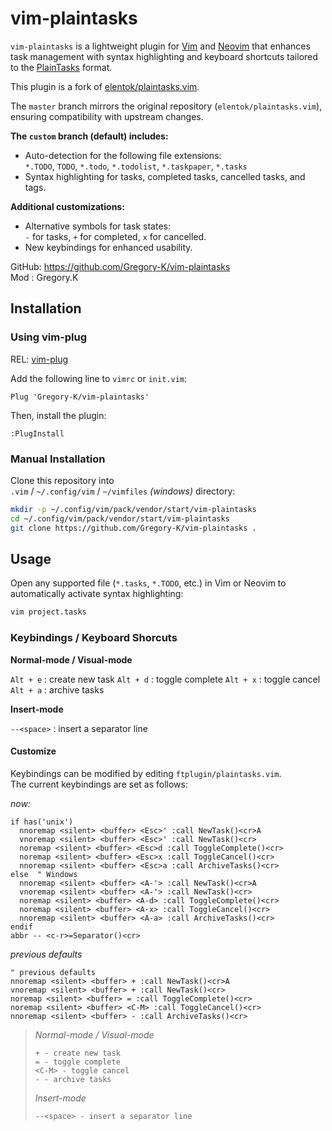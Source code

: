 # vim-plaintasks

`vim-plaintasks` is a lightweight plugin for [Vim](https://www.vim.org) and [Neovim](https://neovim.io) that enhances task management with syntax highlighting and keyboard shortcuts tailored to the [PlainTasks](https://github.com/aziz/PlainTasks) format.

This plugin is a fork of [elentok/plaintasks.vim](https://github.com/elentok/plaintasks.vim).

The `master` branch mirrors the original repository (`elentok/plaintasks.vim`), ensuring compatibility with upstream changes.

**The `custom` branch (default) includes:**

- Auto-detection for the following file extensions:  
  `*.TODO`, `TODO`, `*.todo`, `*.todolist`, `*.taskpaper`, `*.tasks`  
- Syntax highlighting for tasks, completed tasks, cancelled tasks, and tags.

**Additional customizations:**

- Alternative symbols for task states:  
  `-` for tasks, `+` for completed, `x` for cancelled.  
- New keybindings for enhanced usability.  

GitHub: <https://github.com/Gregory-K/vim-plaintasks>  
Mod   : Gregory.K


## Installation

### Using vim-plug

REL: [vim-plug](https://github.com/junegunn/vim-plug)

Add the following line to `vimrc` or `init.vim`:

```vim
Plug 'Gregory-K/vim-plaintasks'
```

Then, install the plugin:

```vim
:PlugInstall
```

### Manual Installation

Clone this repository into  
`.vim` / `~/.config/vim` / `~/vimfiles` _(windows)_ directory:

```sh
mkdir -p ~/.config/vim/pack/vendor/start/vim-plaintasks
cd ~/.config/vim/pack/vendor/start/vim-plaintasks
git clone https://github.com/Gregory-K/vim-plaintasks .
```


## Usage

Open any supported file (`*.tasks`, `*.TODO`, etc.) in Vim or Neovim to automatically activate syntax highlighting:

```sh
vim project.tasks
```

### Keybindings / Keyboard Shorcuts

**Normal-mode / Visual-mode**

`Alt + e`   : create new task
`Alt + d`   : toggle complete
`Alt + x`   : toggle cancel
`Alt + a`   : archive tasks

**Insert-mode**

`--<space>` : insert a separator line

#### Customize

Keybindings can be modified by editing `ftplugin/plaintasks.vim`.  
The current keybindings are set as follows:

_now:_
```vim
if has('unix')
  nnoremap <silent> <buffer> <Esc>' :call NewTask()<cr>A
  vnoremap <silent> <buffer> <Esc>' :call NewTask()<cr>
  noremap <silent> <buffer> <Esc>d :call ToggleComplete()<cr>
  noremap <silent> <buffer> <Esc>x :call ToggleCancel()<cr>
  nnoremap <silent> <buffer> <Esc>a :call ArchiveTasks()<cr>
else  " Windows
  nnoremap <silent> <buffer> <A-'> :call NewTask()<cr>A
  vnoremap <silent> <buffer> <A-'> :call NewTask()<cr>
  noremap <silent> <buffer> <A-d> :call ToggleComplete()<cr>
  noremap <silent> <buffer> <A-x> :call ToggleCancel()<cr>
  nnoremap <silent> <buffer> <A-a> :call ArchiveTasks()<cr>
endif
abbr -- <c-r>=Separator()<cr>
```

_previous defaults_  
```vim
" previous defaults
nnoremap <silent> <buffer> + :call NewTask()<cr>A
vnoremap <silent> <buffer> + :call NewTask()<cr>
noremap <silent> <buffer> = :call ToggleComplete()<cr>
noremap <silent> <buffer> <C-M> :call ToggleCancel()<cr>
nnoremap <silent> <buffer> - :call ArchiveTasks()<cr>
```

> *Normal-mode / Visual-mode*  
> ```
> + - create new task
> = - toggle complete
> <C-M> - toggle cancel
> - - archive tasks
> ```
> *Insert-mode*  
> ```
> --<space> - insert a separator line
> ```
